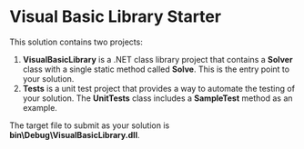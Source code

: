 # Visual Basic Library Starter
This solution contains two projects:

1. **VisualBasicLibrary** is a .NET class library project that contains a **Solver** class with a single static method called **Solve**. This is the entry point to your solution.
1. **Tests** is a unit test project that provides a way to automate the testing of your solution. The **UnitTests** class includes a **SampleTest** method as an example.

The target file to submit as your solution is **bin\Debug\VisualBasicLibrary.dll**.